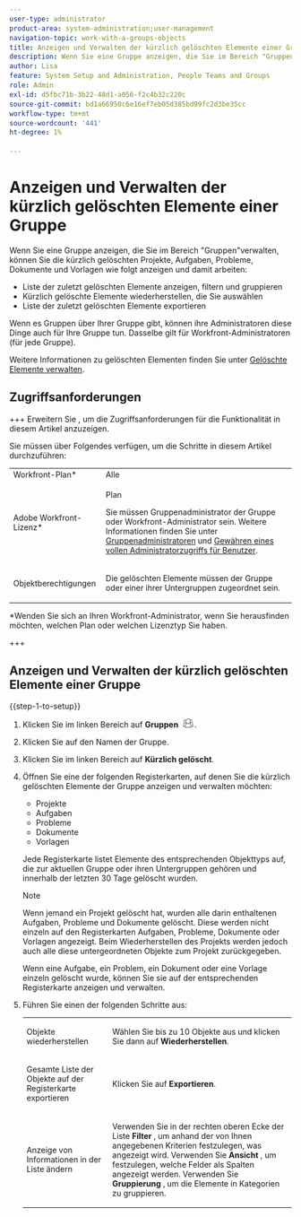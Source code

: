 ```yaml
---
user-type: administrator
product-area: system-administration;user-management
navigation-topic: work-with-a-groups-objects
title: Anzeigen und Verwalten der kürzlich gelöschten Elemente einer Gruppe
description: Wenn Sie eine Gruppe anzeigen, die Sie im Bereich "Gruppen"verwalten, können Sie die kürzlich gelöschten Arbeitselemente, Dokumente und Vorlagen anzeigen, filtern, wiederherstellen und exportieren.
author: Lisa
feature: System Setup and Administration, People Teams and Groups
role: Admin
exl-id: d5fbc71b-3b22-48d1-a056-f2c4b32c220c
source-git-commit: bd1a66950c6e16ef7eb05d385bd99fc2d3be35cc
workflow-type: tm+mt
source-wordcount: '441'
ht-degree: 1%

---
```


# Anzeigen und Verwalten der kürzlich gelöschten Elemente einer Gruppe

Wenn Sie eine Gruppe anzeigen, die Sie im Bereich &quot;Gruppen&quot;verwalten, können Sie die kürzlich gelöschten Projekte, Aufgaben, Probleme, Dokumente und Vorlagen wie folgt anzeigen und damit arbeiten:

* Liste der zuletzt gelöschten Elemente anzeigen, filtern und gruppieren
* Kürzlich gelöschte Elemente wiederherstellen, die Sie auswählen
* Liste der zuletzt gelöschten Elemente exportieren

Wenn es Gruppen über Ihrer Gruppe gibt, können ihre Administratoren diese Dinge auch für Ihre Gruppe tun. Dasselbe gilt für Workfront-Administratoren (für jede Gruppe).

Weitere Informationen zu gelöschten Elementen finden Sie unter [Gelöschte Elemente verwalten](../../../administration-and-setup/manage-workfront/manage-deleted-items/manage-deleted-items.md).

## Zugriffsanforderungen

+++ Erweitern Sie , um die Zugriffsanforderungen für die Funktionalität in diesem Artikel anzuzeigen.

Sie müssen über Folgendes verfügen, um die Schritte in diesem Artikel durchzuführen:

<table style="table-layout:auto"> 
 <col> 
 </col> 
 <col> 
 </col> 
 <tbody> 
  <tr> 
   <td role="rowheader">Workfront-Plan*</td> 
   <td>Alle</td> 
  </tr> 
  <tr> 
   <td role="rowheader">Adobe Workfront-Lizenz*</td> 
   <td> <p>Plan </p> <p>Sie müssen Gruppenadministrator der Gruppe oder Workfront-Administrator sein. Weitere Informationen finden Sie unter <a href="../../../administration-and-setup/manage-groups/group-roles/group-administrators.md" class="MCXref xref">Gruppenadministratoren</a> und <a href="../../../administration-and-setup/add-users/configure-and-grant-access/grant-a-user-full-administrative-access.md" class="MCXref xref">Gewähren eines vollen Administratorzugriffs für Benutzer</a>.</p> </td> 
  </tr> 
  <tr> 
   <td role="rowheader">Objektberechtigungen</td> 
   <td> <p>Die gelöschten Elemente müssen der Gruppe oder einer ihrer Untergruppen zugeordnet sein. </p> </td> 
  </tr> 
 </tbody> 
</table>

&#42;Wenden Sie sich an Ihren Workfront-Administrator, wenn Sie herausfinden möchten, welchen Plan oder welchen Lizenztyp Sie haben.

+++

## Anzeigen und Verwalten der kürzlich gelöschten Elemente einer Gruppe

{{step-1-to-setup}}

1. Klicken Sie im linken Bereich auf **Gruppen** ![](assets/groups-icon.png).

1. Klicken Sie auf den Namen der Gruppe.
1. Klicken Sie im linken Bereich auf **Kürzlich gelöscht**.
1. Öffnen Sie eine der folgenden Registerkarten, auf denen Sie die kürzlich gelöschten Elemente der Gruppe anzeigen und verwalten möchten:

   * Projekte
   * Aufgaben
   * Probleme
   * Dokumente
   * Vorlagen

   Jede Registerkarte listet Elemente des entsprechenden Objekttyps auf, die zur aktuellen Gruppe oder ihren Untergruppen gehören und innerhalb der letzten 30 Tage gelöscht wurden.

   >[!NOTE]
   >
   >Wenn jemand ein Projekt gelöscht hat, wurden alle darin enthaltenen Aufgaben, Probleme und Dokumente gelöscht. Diese werden nicht einzeln auf den Registerkarten Aufgaben, Probleme, Dokumente oder Vorlagen angezeigt. Beim Wiederherstellen des Projekts werden jedoch auch alle diese untergeordneten Objekte zum Projekt zurückgegeben.
   >
   >
   >Wenn eine Aufgabe, ein Problem, ein Dokument oder eine Vorlage einzeln gelöscht wurde, können Sie sie auf der entsprechenden Registerkarte anzeigen und verwalten.

1. Führen Sie einen der folgenden Schritte aus:

   <table style="table-layout:auto"> 
    <col> 
    <col> 
    <tbody> 
     <tr> 
      <td role="rowheader"> <p>Objekte wiederherstellen</p> </td> 
      <td> <p>Wählen Sie bis zu 10 Objekte aus und klicken Sie dann auf <strong>Wiederherstellen</strong>.</p> </td> 
     </tr> 
     <tr> 
      <td role="rowheader"> <p>Gesamte Liste der Objekte auf der Registerkarte exportieren</p> </td> 
      <td> <p>Klicken Sie auf <strong>Exportieren</strong>.</p> </td> 
     </tr> 
     <tr data-mc-conditions=""> 
      <td role="rowheader"> <p>Anzeige von Informationen in der Liste ändern</p> </td> 
      <td> <p>Verwenden Sie in der rechten oberen Ecke der Liste <strong>Filter</strong> , um anhand der von Ihnen angegebenen Kriterien festzulegen, was angezeigt wird. Verwenden Sie <strong>Ansicht</strong> , um festzulegen, welche Felder als Spalten angezeigt werden. Verwenden Sie <strong>Gruppierung</strong> , um die Elemente in Kategorien zu gruppieren.</p> </td> 
     </tr> 
    </tbody> 
   </table>
